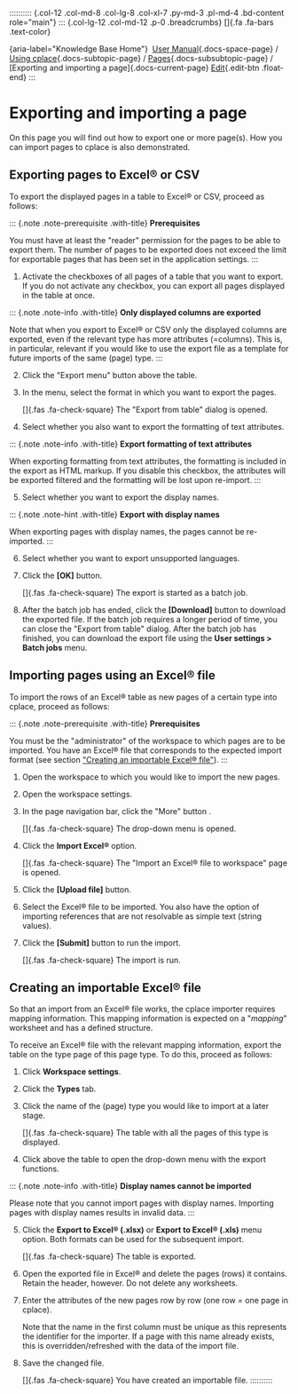 :::::::::: {.col-12 .col-md-8 .col-lg-8 .col-xl-7 .py-md-3 .pl-md-4 .bd-content role="main"}
::: {.col-lg-12 .col-md-12 .p-0 .breadcrumbs}
[]{.fa .fa-bars .text-color}

[](https://docs.cplace.io/){aria-label="Knowledge Base Home"}  [User
Manual](/user-manual-en/){.docs-space-page} / [Using
cplace](/user-manual-en/cplace-anwenden/){.docs-subtopic-page} /
[Pages](/user-manual-en/cplace-anwenden/seiten/){.docs-subsubtopic-page}
/ [Exporting and importing a page]{.docs-current-page} [
Edit](https://github.com/collaborationfactory/cplace-doc-user-enu/blob/release/25.2/cplace-anwenden/seiten/seite-exportieren-und-importieren.md){.edit-btn
.float-end}
:::

# Exporting and importing a page

On this page you will find out how to export one or more page(s). How
you can import pages to cplace is also demonstrated.

## Exporting pages to Excel® or CSV

To export the displayed pages in a table to Excel® or CSV, proceed as
follows:

::: {.note .note-prerequisite .with-title}
**Prerequisites**

You must have at least the "reader" permission for the pages to be able
to export them. The number of pages to be exported does not exceed the
limit for exportable pages that has been set in the application
settings.
:::

1.  Activate the checkboxes of all pages of a table that you want to
    export. If you do not activate any checkbox, you can export all
    pages displayed in the table at once.

::: {.note .note-info .with-title}
**Only displayed columns are exported**

Note that when you export to Excel® or CSV only the displayed columns
are exported, even if the relevant type has more attributes (=columns).
This is, in particular, relevant if you would like to use the export
file as a template for future imports of the same (page) type.
:::

2.  Click the "Export menu" button above the table.

3.  In the menu, select the format in which you want to export the
    pages.

    []{.fas .fa-check-square} The "Export from table" dialog is opened.

4.  Select whether you also want to export the formatting of text
    attributes.

::: {.note .note-info .with-title}
**Export formatting of text attributes**

When exporting formatting from text attributes, the formatting is
included in the export as HTML markup. If you disable this checkbox, the
attributes will be exported filtered and the formatting will be lost
upon re-import.
:::

5.  Select whether you want to export the display names.

::: {.note .note-hint .with-title}
**Export with display names**

When exporting pages with display names, the pages cannot be
re-imported.
:::

6.  Select whether you want to export unsupported languages.

7.  Click the **\[OK\]** button.

    []{.fas .fa-check-square} The export is started as a batch job.

8.  After the batch job has ended, click the **\[Download\]** button to
    download the exported file. If the batch job requires a longer
    period of time, you can close the "Export from table" dialog. After
    the batch job has finished, you can download the export file using
    the **User settings \> Batch jobs** menu.

## Importing pages using an Excel® file

To import the rows of an Excel® table as new pages of a certain type
into cplace, proceed as follows:

::: {.note .note-prerequisite .with-title}
**Prerequisites**

You must be the "administrator" of the workspace to which pages are to
be imported. You have an Excel® file that corresponds to the expected
import format (see section ["Creating an importable Excel®
file"](#creating-an-importable-excel-file)).
:::

1.  Open the workspace to which you would like to import the new pages.

2.  Open the workspace settings.

3.  In the page navigation bar, click the "More" button .

    []{.fas .fa-check-square} The drop-down menu is opened.

4.  Click the **Import Excel®** option.

    []{.fas .fa-check-square} The "Import an Excel® file to workspace"
    page is opened.

5.  Click the **\[Upload file\]** button.

6.  Select the Excel® file to be imported. You also have the option of
    importing references that are not resolvable as simple text (string
    values).

7.  Click the **\[Submit\]** button to run the import.

    []{.fas .fa-check-square} The import is run.

## Creating an importable Excel® file

So that an import from an Excel® file works, the cplace importer
requires mapping information. This mapping information is expected on a
"*mapping*" worksheet and has a defined structure.

To receive an Excel® file with the relevant mapping information, export
the table on the type page of this page type. To do this, proceed as
follows:

1.  Click **Workspace settings**.

2.  Click the **Types** tab.

3.  Click the name of the (page) type you would like to import at a
    later stage.

    []{.fas .fa-check-square} The table with all the pages of this type
    is displayed.

4.  Click above the table to open the drop-down menu with the export
    functions.

::: {.note .note-info .with-title}
**Display names cannot be imported**

Please note that you cannot import pages with display names. Importing
pages with display names results in invalid data.
:::

5.  Click the **Export to Excel® (.xlsx)** or **Export to Excel®
    (.xls)** menu option. Both formats can be used for the subsequent
    import.

    []{.fas .fa-check-square} The table is exported.

6.  Open the exported file in Excel® and delete the pages (rows) it
    contains. Retain the header, however. Do not delete any worksheets.

7.  Enter the attributes of the new pages row by row (one row = one page
    in cplace).

    Note that the name in the first column must be unique as this
    represents the identifier for the importer. If a page with this name
    already exists, this is overridden/refreshed with the data of the
    import file.

8.  Save the changed file.

    []{.fas .fa-check-square} You have created an importable file.
::::::::::
